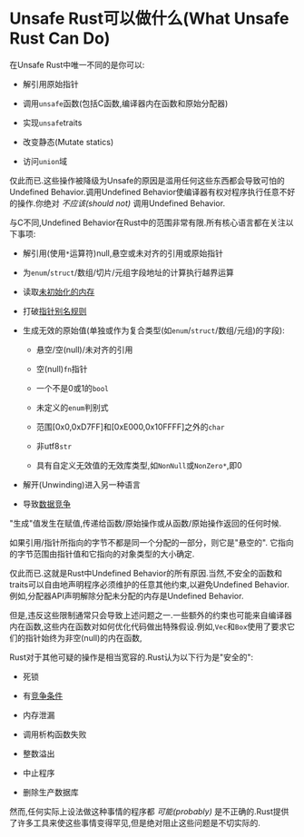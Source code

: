 # Unsafe Rust可以做什么(What Unsafe Rust Can Do)

在Unsafe Rust中唯一不同的是你可以:

- 解引用原始指针

- 调用`unsafe`函数(包括C函数,编译器内在函数和原始分配器)

- 实现`unsafe`traits

- 改变静态(Mutate statics)

- 访问`union`域

仅此而已.这些操作被降级为Unsafe的原因是滥用任何这些东西都会导致可怕的Undefined Behavior.调用Undefined Behavior使编译器有权对程序执行任意不好的操作.你绝对 *不应该(should not)* 调用Undefined Behavior.

与C不同,Undefined Behavior在Rust中的范围非常有限.所有核心语言都在关注以下事项:

- 解引用(使用`*`运算符)null,悬空或未对齐的引用或原始指针

- 为`enum`/`struct`/数组/切片/元组字段地址的计算执行越界运算

- 读取[未初始化的内存](https://github.com/rust-lang-nursery/nomicon/blob/master/src/uninitialized.html)

- 打破[指针别名规则](https://github.com/rust-lang-nursery/nomicon/blob/master/src/references.html)

- 生成无效的原始值(单独或作为复合类型(如`enum`/`struct`/数组/元组)的字段):
  - 悬空/空(null)/未对齐的引用
  
  - 空(null)`fn`指针
  
  - 一个不是0或1的`bool`
  
  - 未定义的`enum`判别式
  
  - 范围[0x0,0xD7FF]和[0xE000,0x10FFFF]之外的`char`
  
  - 非utf8`str`

  - 具有自定义无效值的无效库类型,如`NonNull`或`NonZero*`,即0

- 解开(Unwinding)进入另一种语言

- 导致[数据竞争](https://github.com/rust-lang-nursery/nomicon/blob/master/src/races.html)

"生成"值发生在赋值,传递给函数/原始操作或从函数/原始操作返回的任何时候.

如果引用/指针所指向的字节不都是同一个分配的一部分，则它是"悬空的". 它指向的字节范围由指针值和它指向的对象类型的大小确定.

仅此而已.这就是Rust中Undefined Behavior的所有原因.当然,不安全的函数和traits可以自由地声明程序必须维护的任意其他约束,以避免Undefined Behavior.例如,分配器API声明解除分配未分配的内存是Undefined Behavior.

但是,违反这些限制通常只会导致上述问题之一.一些额外的约束也可能来自编译器内在函数,这些内在函数对如何优化代码做出特殊假设.例如,`Vec`和`Box`使用了要求它们的指针始终为非空(null)的内在函数,

Rust对于其他可疑的操作是相当宽容的.Rust认为以下行为是"安全的":

- 死锁

- 有[竞争条件](https://github.com/rust-lang-nursery/nomicon/blob/master/src/races.html)

- 内存泄漏

- 调用析构函数失败

- 整数溢出

- 中止程序

- 删除生产数据库

然而,任何实际上设法做这种事情的程序都 *可能(probably)* 是不正确的.Rust提供了许多工具来使这些事情变得罕见,但是绝对阻止这些问题是不切实际的.
